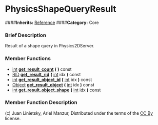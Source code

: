 #  PhysicsShapeQueryResult  
####**Inherits:** [Reference](class_reference)
####**Category:** Core

###  Brief Description  
Result of a shape query in Physics2DServer.

###  Member Functions 
  * [int](class_int)  **[get&#95;result&#95;count](#get_result_count)**  **(** **)** const
  * [RID](class_rid)  **[get&#95;result&#95;rid](#get_result_rid)**  **(** [int](class_int) idx  **)** const
  * [int](class_int)  **[get&#95;result&#95;object&#95;id](#get_result_object_id)**  **(** [int](class_int) idx  **)** const
  * [Object](class_object)  **[get&#95;result&#95;object](#get_result_object)**  **(** [int](class_int) idx  **)** const
  * [int](class_int)  **[get&#95;result&#95;object&#95;shape](#get_result_object_shape)**  **(** [int](class_int) idx  **)** const

###  Member Function Description  


(c) Juan Linietsky, Ariel Manzur, Distributed under the terms of the [CC By](https://creativecommons.org/licenses/by/3.0/legalcode) license.
